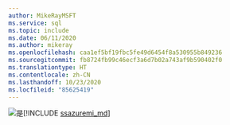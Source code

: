 ```yaml
---
author: MikeRayMSFT
ms.service: sql
ms.topic: include
ms.date: 06/11/2020
ms.author: mikeray
ms.openlocfilehash: caa1ef5bf19fbc5fe49d6454f8a530955b849236
ms.sourcegitcommit: fb8724fb99c46ecf3a6d7b02a743af9b590402f0
ms.translationtype: HT
ms.contentlocale: zh-CN
ms.lasthandoff: 10/23/2020
ms.locfileid: "85625419"
---
```

<Token>![是](../media/yes-icon.png)[!INCLUDE [ssazuremi_md](../ssazuremi_md.md)]</Token>

